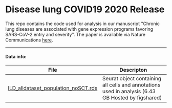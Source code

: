 # Disease lung COVID19 2020 Release
This repo contains the code used for analysis in our manuscript "Chronic lung diseases are associated with gene expression programs favoring SARS-CoV-2 entry and severity". The paper is available via Nature Communications  [here](https://www.nature.com/articles/s41467-021-24467-0 "here").

---

#### Data info:
| File | Descripton  |
| ------------ | ------------ |
|[ILD_alldataset_population_noSCT.rds](https://figshare.com/ndownloader/files/30835246") | Seurat object containing all cells and annotations used in analysis (6.43 GB Hosted by figshared) |

